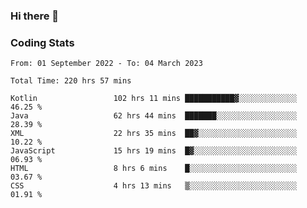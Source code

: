 ### Hi there 👋

<!--
**Girrafeec/girrafeec** is a ✨ _special_ ✨ repository because its `README.md` (this file) appears on your GitHub profile.

Here are some ideas to get you started:

- 🔭 I’m currently working on ...
- 🌱 I’m currently learning ...
- 👯 I’m looking to collaborate on ...
- 🤔 I’m looking for help with ...
- 💬 Ask me about ...
- 📫 How to reach me: ...
- 😄 Pronouns: ...
- ⚡ Fun fact: ...
-->

### Coding Stats
<!--START_SECTION:waka-->

```text
From: 01 September 2022 - To: 04 March 2023

Total Time: 220 hrs 57 mins

Kotlin                 102 hrs 11 mins ███████████▓░░░░░░░░░░░░░   46.25 %
Java                   62 hrs 44 mins  ███████░░░░░░░░░░░░░░░░░░   28.39 %
XML                    22 hrs 35 mins  ██▓░░░░░░░░░░░░░░░░░░░░░░   10.22 %
JavaScript             15 hrs 19 mins  █▓░░░░░░░░░░░░░░░░░░░░░░░   06.93 %
HTML                   8 hrs 6 mins    █░░░░░░░░░░░░░░░░░░░░░░░░   03.67 %
CSS                    4 hrs 13 mins   ▒░░░░░░░░░░░░░░░░░░░░░░░░   01.91 %
```

<!--END_SECTION:waka-->
